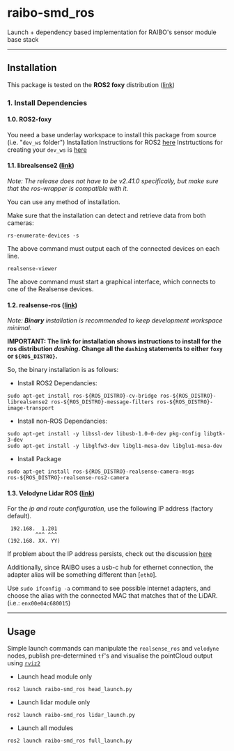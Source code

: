 # raibo-smd_ros
Launch + dependency based implementation for RAIBO's sensor module base stack
***
## Installation
This package is tested on the **ROS2 foxy** distribution ([link](https://docs.ros.org/en/foxy/Installation.html))

### 1. Install Dependencies
#### 1.0. ROS2-foxy
You need a base underlay workspace to install this package from source (i.e. "```dev_ws``` folder")
Installation Instructions for ROS2 [here](https://docs.ros.org/en/foxy/Installation.html)
Instrtuctions for creating your ```dev_ws``` is [here](https://docs.ros.org/en/foxy/Tutorials/Workspace/Creating-A-Workspace.html)

#### 1.1. librealsense2 ([link](https://github.com/IntelRealSense/librealsense/blob/development/doc/distribution_linux.md))
*Note: The release does not have to be v2.41.0 specifically, but make sure that the ros-wrapper is compatible with it.*

You can use any method of installation.

Make sure that the installation can detect and retrieve data from both cameras:
```
rs-enumerate-devices -s
```
The above command must output each of the connected devices on each line.
```
realsense-viewer
```
The above command must start a graphical interface, which connects to one of the Realsense devices.

#### 1.2. realsense-ros ([link](https://github.com/intel/ros2_intel_realsense))
*Note: **Binary** installation is recommended to keep development workspace minimal.*

**IMPORTANT: The link for installation shows instructions to install for the ros distribution *dashing*. Change all the ```dashing``` statements to either ```foxy``` or ```${ROS_DISTRO}```.**

So, the binary installation is as follows:

- Install ROS2 Dependancies:
```
sudo apt-get install ros-${ROS_DISTRO}-cv-bridge ros-${ROS_DISTRO}-librealsense2 ros-${ROS_DISTRO}-message-filters ros-${ROS_DISTRO}-image-transport
```
- Install non-ROS Dependancies:
```
sudo apt-get install -y libssl-dev libusb-1.0-0-dev pkg-config libgtk-3-dev
sudo apt-get install -y libglfw3-dev libgl1-mesa-dev libglu1-mesa-dev
```
- Install Package
```
sudo apt-get install ros-${ROS_DISTRO}-realsense-camera-msgs ros-${ROS_DISTRO}-realsense-ros2-camera
```


#### 1.3. Velodyne Lidar ROS ([link](http://wiki.ros.org/velodyne/Tutorials/Getting%20Started%20with%20the%20Velodyne%20VLP16))

For the *ip and route configuration*, use the following IP address (factory default).
```
 192.168.  1.201
         ^^^ ^^^
(192.168. XX. YY)
```
If problem about the IP address persists, check out the discussion [here](https://answers.ros.org/question/244445/having-problems-with-velodyne-vlp-16-and-ros/)

Additionally, since RAIBO uses a usb-c hub for ethernet connection, the adapter alias will be something different than [```eth0```].

Use ```sudo ifconfig -a``` command to see possible internet adapters, and choose the alias with the connected MAC that matches that of the LiDAR. (i.e.: ```enx00e04c680015```)
***
## Usage
Simple launch commands can manipulate the ```realsense_ros``` and ```velodyne``` nodes, publish pre-determined ```tf```'s and visualise the pointCloud output using [```rviz2```](https://github.com/ros2/rviz)
- Launch head module only
```
ros2 launch raibo-smd_ros head_launch.py
```
- Launch lidar module only
```
ros2 launch raibo-smd_ros lidar_launch.py
```
- Launch all modules
```
ros2 launch raibo-smd_ros full_launch.py
```
